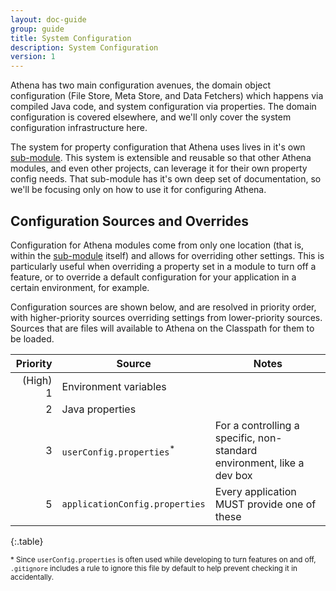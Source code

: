 ```yaml
---
layout: doc-guide
group: guide
title: System Configuration
description: System Configuration
version: 1
---
```


Athena has two main configuration avenues, the domain object configuration (File Store, Meta Store, and Data Fetchers) 
which happens via compiled Java code, and system configuration via properties. The domain configuration is
covered elsewhere, and we'll only cover the system configuration infrastructure here.

The system for property configuration that Athena uses lives in it's own [sub-module][athena-system-config]. This system
is extensible and reusable so that other Athena modules, and even other projects, can leverage it for their own property
config needs. That sub-module has it's own deep set of documentation, so we'll be focusing only on how to use it for
configuring Athena.

Configuration Sources and Overrides
-----------------------------------

Configuration for Athena modules come from only one location (that is, within the [sub-module][athena-system-config] 
itself) and allows for overriding other settings. This is particularly useful when overriding a property set in a module
to turn off a feature, or to override a default configuration for your application in a certain environment, for
example.

Configuration sources are shown below, and are resolved in priority order, with higher-priority sources overriding
settings from lower-priority sources. Sources that are files will available to Athena on the Classpath for them to be
loaded.

| Priority | Source                              | Notes                                                                  |
| -------: | ----------------------------------- | ---------------------------------------------------------------------- |
| (High) 1 | Environment variables               |                                                                        |
|        2 | Java properties                     |                                                                        |
|        3 | `userConfig.properties`<sup>*</sup> | For a controlling a specific, non-standard environment, like a dev box |
|        5 | `applicationConfig.properties`      | Every application MUST provide one of these                            |
{:.table}

<sub>* Since `userConfig.properties` is often used while developing to turn features on and off, `.gitignore` includes a
rule to ignore this file by default to help prevent checking it in accidentally.</sub>

[athena-system-config]: https://github.com/QubitPi/athena/tree/master/athena-system-config
